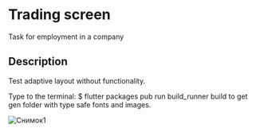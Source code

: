 # Trading screen

Task for employment in a company

## Description

Test adaptive layout without functionality.

Type to the terminal:
$ flutter packages pub run build_runner build
to get gen folder with type safe fonts and images.



![Снимок1](https://user-images.githubusercontent.com/116317644/230592355-5c4e6dcf-18f6-4939-9bae-498146cc4428.PNG)
